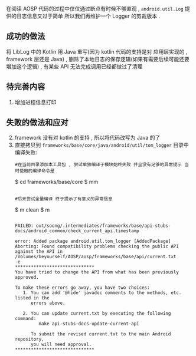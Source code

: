 在阅读 AOSP 代码的过程中仅仅通过断点有时候不够直观 , `android.util.Log` 提供的日志信息又过于简单
所以我们再维护一个 Logger 的剪裁版本 .

## 成功的做法

将 LibLog 中的 Kotlin 用 Java 重写(因为 kotlin 代码的支持是对 应用层实现的 , framework 层还是 Java) ,
删除了本地日志的保存逻辑(如果有需要后续可能还要增加这个逻辑) ,
有某些 API 无法完成调用已经都做过了清理


## 待完善内容

1. 增加进程信息打印



## 失败的做法和应对

2. framework 没有对 kotlin 的支持 , 所以将代码改写为 Java 的了
3. 直接拷贝到 `frameworks/base/core/java/android/util/tom_logger` 目录中编译失败:
    ```
    #在当前目录添加本工具包 , 尝试单独编译子模块始终失败 并且没有足够的异常提示 当时使用的编译命令是

    ```
    $ cd frameworks/base/core
    $ mm
    ```

    #后来尝试全量编译 终于提示了有意义的异常信息

    ```
    $ m clean
    $ m
    ```

    FAILED: out/soong/.intermediates/frameworks/base/api-stubs-docs/android_common/check_current_api.timestamp

    error: Added package android.util.tom_logger [AddedPackage]
    Aborting: Found compatibility problems checking the public API against the API in /Volumes/beyourself/AOSP/aosp/frameworks/base/api/current.txt
    -e
    ******************************
    You have tried to change the API from what has been previously approved.

    To make these errors go away, you have two choices:
       1. You can add '@hide' javadoc comments to the methods, etc. listed in the
          errors above.

       2. You can update current.txt by executing the following command:
             make api-stubs-docs-update-current-api

          To submit the revised current.txt to the main Android repository,
          you will need approval.
    ******************************
    ```
